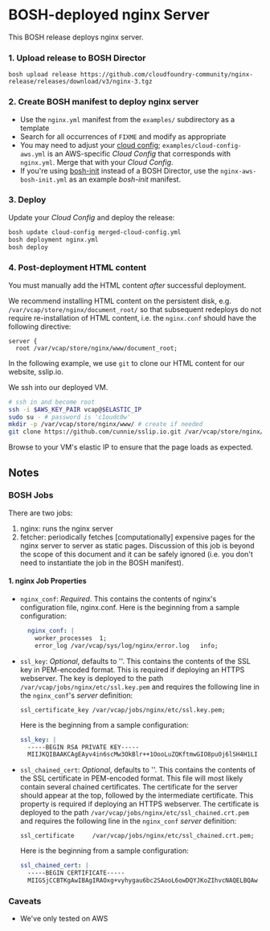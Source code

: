 # BOSH-deployed nginx Server

This BOSH release deploys nginx server.

### 1. Upload release to BOSH Director

```
bosh upload release https://github.com/cloudfoundry-community/nginx-release/releases/download/v3/nginx-3.tgz
```

### 2. Create BOSH manifest to deploy nginx server

* Use the `nginx.yml` manifest from the `examples/` subdirectory as a template
* Search for all occurrences of `FIXME` and modify as appropriate
* You may need to adjust your [cloud config](https://bosh.io/docs/cloud-config.html);
  `examples/cloud-config-aws.yml` is an AWS-specific *Cloud Config* that
  corresponds with `nginx.yml`. Merge that with your *Cloud Config*.
* If you're using [bosh-init](https://bosh.io/docs/using-bosh-init.html)
  instead of a BOSH Director, use the `nginx-aws-bosh-init.yml` as an
  example *bosh-init* manifest.

### 3. Deploy

Update your *Cloud Config* and deploy the release:

```bash
bosh update cloud-config merged-cloud-config.yml
bosh deployment nginx.yml
bosh deploy
```

### 4. Post-deployment HTML content

You must manually add the HTML content *after* successful deployment.

We recommend installing HTML content on the persistent disk, e.g.
`/var/vcap/store/nginx/document_root/` so that subsequent redeploys
do not require re-installation of HTML content, i.e. the
`nginx.conf` should have the following directive:

```
server {
  root /var/vcap/store/nginx/www/document_root;
```

In the following example, we use `git` to clone our HTML
content for our website, sslip.io.

We ssh into our deployed VM.

```bash
# ssh in and become root
ssh -i $AWS_KEY_PAIR vcap@$ELASTIC_IP
sudo su - # password is 'c1oudc0w'
mkdir -p /var/vcap/store/nginx/www/ # create if needed
git clone https://github.com/cunnie/sslip.io.git /var/vcap/store/nginx/document_root/
```

Browse to your VM's elastic IP to ensure that the page loads as expected.

## Notes

### BOSH Jobs

There are two jobs:

1. nginx: runs the nginx server
1. fetcher: periodically fetches [computationally] expensive pages for the nginx
  server to server as static pages. Discussion of this job is beyond the scope
  of this document and it can be safely ignored (i.e. you don't need to instantiate
  the job in the BOSH manifest).

#### 1. nginx Job Properties

* `nginx_conf`: *Required*. This contains the contents of nginx's configuration
  file, nginx.conf. Here is the beginning from a sample configuration:
  ```yaml
    nginx_conf: |
      worker_processes  1;
      error_log /var/vcap/sys/log/nginx/error.log   info;
  ```

* `ssl_key`: *Optional*, defaults to ''. This contains the contents of the
  SSL key in PEM-encoded format. This is required if deploying an HTTPS webserver.
  The key is deployed to the path `/var/vcap/jobs/nginx/etc/ssl.key.pem` and
  requires the following line in the `nginx_conf`'s *server* definition:

  ```
  ssl_certificate_key /var/vcap/jobs/nginx/etc/ssl.key.pem;
  ```

  Here is the beginning from a sample configuration:

  ```yaml
  ssl_key: |
    -----BEGIN RSA PRIVATE KEY-----
    MIIJKQIBAAKCAgEAyv4in6scMw3OkBlr++1OooLuZQKftmwGIO8puOj6lSH4H1LI
  ```

* `ssl_chained_cert`: *Optional*, defaults to ''. This contains the contents of the
  SSL certificate in PEM-encoded format. This file will most likely contain several
  chained certificates.
  The certificate for the server should appear at the
  top, followed by the intermediate certificate.
  This property is required if deploying an HTTPS webserver.
  The certificate is deployed to the path `/var/vcap/jobs/nginx/etc/ssl_chained.crt.pem` and
  requires the following line in the `nginx_conf` *server* definition:

  ```
  ssl_certificate     /var/vcap/jobs/nginx/etc/ssl_chained.crt.pem;
  ```

  Here is the beginning from a sample configuration:

  ```yaml
  ssl_chained_cert: |
    -----BEGIN CERTIFICATE-----
    MIIGSjCCBTKgAwIBAgIRAOxg+vyhygau6bc2SAooL6owDQYJKoZIhvcNAQELBQAw
  ```

### Caveats

* We've only tested on AWS

